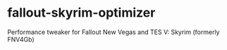 fallout-skyrim-optimizer
========================

Performance tweaker for Fallout New Vegas and TES V: Skyrim (formerly FNV4Gb)
